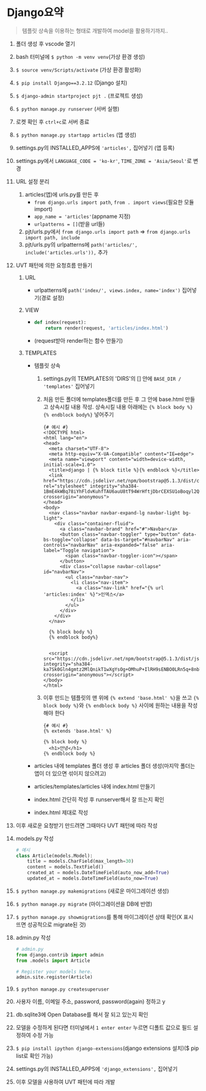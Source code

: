 # Django요약

> 템플릿 상속을 이용하는 형태로 개발하여 model을 활용하기까지..

1. 폴더 생성 후 vscode 열기

2. bash 터미널에 `$ python -m venv venv`(가상 환경 생성)

3. `$ source venv/Scripts/activate` (가상 환경 활성화)

4. `$ pip install Django==3.2.12` (Django 설치)

5. `$ django-admin startproject pjt .` (프로젝트 생성)

6. `$ python manage.py runserver` (서버 실행)

7. 로켓 확인 후 `ctrl+c`로 서버 종료

8. `$ python manage.py startapp articles` (앱 생성)

9. settings.py의 INSTALLED_APPS에 `'articles',` 집어넣기 (앱 등록)

10. settings.py에서 `LANGUAGE_CODE = 'ko-kr'`, `TIME_ZONE = 'Asia/Seoul'`로 변경

11. URL 설정 분리

    1. articles(앱)에 urls.py를 만든 후 
       - `from django.urls import path`, `from . import views`(필요한 모듈 import)
       - `app_name = 'articles'`(appname 지정)
       - `urlpatterns = []`(받을 url들)
    2. pjt/urls.py에서 `from django.urls import path` => `from django.urls import path, include`
    3. pjt/urls.py의 urlpatterns에 `path('articles/', include('articles.urls')),` 추가

12. UVT 패턴에 의한 요청흐름 만들기

    1. URL

       - urlpatterns에 `path('index/', views.index, name='index')` 집어넣기(경로 설정)

    2. VIEW

       - ```python
         def index(request):
             return render(request, 'articles/index.html')
         ```

       - (request받아 render하는 함수 만들기)

    3. TEMPLATES

       - 템플릿 상속

         1. settings.py의 TEMPLATES의 'DIRS'의 [] 안에 `BASE_DIR / 'templates'` 집어넣기

         2. 처음 만든 폴더에 templates폴더를 만든 후 그 안에 base.html 만들고 상속시킬 내용 작성. 상속시킬 내용 아래에는 `{% block body %} {% endblock body%}` 넣어주기

            ```django
            {# 예시 #}
            <!DOCTYPE html>
            <html lang="en">
            <head>
              <meta charset="UTF-8">
              <meta http-equiv="X-UA-Compatible" content="IE=edge">
              <meta name="viewport" content="width=device-width, initial-scale=1.0">
              <title>django | {% block title %}{% endblock %}</title>
              <link href="https://cdn.jsdelivr.net/npm/bootstrap@5.1.3/dist/css/bootstrap.min.css" rel="stylesheet" integrity="sha384-1BmE4kWBq78iYhFldvKuhfTAU6auU8tT94WrHftjDbrCEXSU1oBoqyl2QvZ6jIW3" crossorigin="anonymous">
            </head>
            <body>
              <nav class="navbar navbar-expand-lg navbar-light bg-light">
                <div class="container-fluid">
                  <a class="navbar-brand" href="#">Navbar</a>
                  <button class="navbar-toggler" type="button" data-bs-toggle="collapse" data-bs-target="#navbarNav" aria-controls="navbarNav" aria-expanded="false" aria-label="Toggle navigation">
                    <span class="navbar-toggler-icon"></span>
                  </button>
                  <div class="collapse navbar-collapse" id="navbarNav">
                    <ul class="navbar-nav">
                      <li class="nav-item">
                        <a class="nav-link" href="{% url 'articles:index' %}">인덱스</a>
                      </li>
                    </ul>
                  </div>
                </div>
              </nav>
            
              {% block body %}
              {% endblock body%}
            
             
              <script src="https://cdn.jsdelivr.net/npm/bootstrap@5.1.3/dist/js/bootstrap.bundle.min.js" integrity="sha384-ka7Sk0Gln4gmtz2MlQnikT1wXgYsOg+OMhuP+IlRH9sENBO0LRn5q+8nbTov4+1p" crossorigin="anonymous"></script>
            </body>
            </html>
            
            ```

         3. 이후 만드는 템플릿의 맨 위에 `{% extend 'base.html' %}`을 쓰고 `{% block body %}`와 `{% endblock body %}` 사이에 원하는 내용을 작성해야 한다 

            ```django
            {# 예시 #}
            {% extends 'base.html' %}
            
            {% block body %}
              <h1>안녕</h1>
            {% endblock body %}
            ```

       - articles 내에 templates 폴더 생성 후 articles 폴더 생성(마지막 폴더는 앱이 더 있으면 섞이지 않으려고)

       - articles/templates/articles 내에 index.html 만들기

       - index.html 간단히 작성 후 runserver해서 잘 뜨는지 확인

       - index.html 제대로 작성

13. 이후 새로운 요청받기 만드려면 그때마다 UVT 패턴에 따라 작성

14. models.py 작성

    ```python
    # 예시
    class Article(models.Model):
        title = models.CharField(max_length=30)
        content = models.TextField()
        created_at = models.DateTimeField(auto_now_add=True)
        updated_at = models.DateTimeField(auto_now=True)
    ```

15. `$ python manage.py makemigrations` (새로운 마이그레이션 생성)

16. `$ python manage.py migrate` (마이그레이션을 DB에 반영)

17. `$ python manage.py showmigrations`를 통해 마이그레이션 상태 확인(X 표시 뜨면 성공적으로 migrate된 것)

18. admin.py 작성

    ```python
    # admin.py
    from django.contrib import admin
    from .models import Article
    
    # Register your models here.
    admin.site.register(Article)
    ```

18. `$ python manage.py createsuperuser`

18. 사용자 이름, 이메일 주소, password, password(again) 정하고 y

18. db.sqlite3에 Open Database를 해서 잘 되고 있는지 확인

19. 모델을 수정하게 된다면 터미널에서 `1 enter enter` 누르면 디폴트 값으로 필드 설정하여 수정 가능

20. `$ pip install ipython django-extensions`(django extensions 설치)($ pip list로 확인 가능)

20. settings.py의 INSTALLED_APPS에 `'django_extensions',` 집어넣기

21. 이후 모델을 사용하여 UVT 패턴에 따라 개발